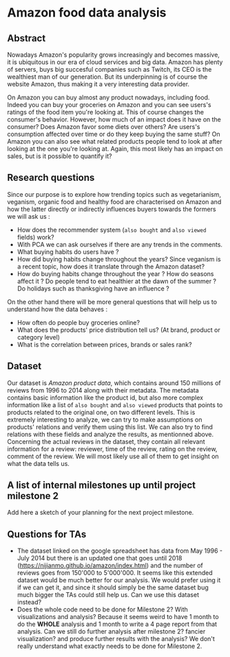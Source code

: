 # Amazon food data analysis

## Abstract
Nowadays Amazon's popularity grows increasingly and becomes massive, it is ubiquitous in our era of cloud services and big data. Amazon has plenty of servers, buys big succesful companies such as Twitch, its CEO is the wealthiest man of our generation. But its underpinning is of course the website Amazon, thus making it a very interesting data provider.

On Amazon you can buy almost any product nowadays, including food. Indeed you can buy your groceries on Amazon and you can see users's ratings of the food item you're looking at. This of course changes the consumer's behavior. However, how much of an impact does it have on the consumer? Does Amazon favor some diets over others? Are users's consumption affected over time or do they keep buying the same stuff? On Amazon you can also see what related products people tend to look at after looking at the one you're looking at. Again, this most likely has an impact on sales, but is it possible to quantify it?

## Research questions
Since our purpose is to explore how trending topics such as vegetarianism, veganism, organic food and healthy food are characterised on Amazon and how the latter directly or indirectly influences buyers towards the formers we will ask us :
- How does the recommender system (`also bought` and `also viewed` fields) work?
- With PCA we can ask ourselves if there are any trends in the comments.
- What buying habits do users have ?
- How did buying habits change throughout the years? Since veganism is a recent topic, how does it translate through the Amazon dataset?
- How do buying habits change throughout the year ? How do seasons affect it ? Do people tend to eat healthier at the dawn of the summer ? Do holidays such as thanksgiving have an influence ?

On the other hand there will be more general questions that will help us to understand how the data behaves :
- How often do people buy groceries online?
- What does the products' price distribution tell us? (At brand, product or category level)
- What is the correlation between prices, brands or sales rank?

## Dataset
Our dataset is _Amazon product data_, which contains around 150 millions of reviews from 1996 to 2014 along with their metadata. The metadata contains basic information like the product id, but also more complex information like a list of `also bought` and `also viewed` products that points to products related to the original one, on two different levels. This is extremely interesting to analyze, we can try to make assumptions on products' relations and verify them using this list. We can also try to find relations with these fields and analyze the results, as mentionned above. Concerning the actual reviews in the dataset, they contain all relevant information for a review: reviewer, time of the review, rating on the review, comment of the review. We will most likely use all of them to get insight on what the data tells us.

## A list of internal milestones up until project milestone 2
Add here a sketch of your planning for the next project milestone.

## Questions for TAs
- The dataset linked on the google spreadsheet has data from May 1996 - July 2014 but there is an updated one that goes until 2018 (https://nijianmo.github.io/amazon/index.html) and the number of reviews goes from 150'000 to 5'000'000. It seems like this extended dataset would be much better for our analysis. We would prefer using it if we can get it, and since it should simply be the same dataset bug much bigger the TAs could still help us. Can we use this dataset instead?
- Does the whole code need to be done for Milestone 2? With visualizations and analysis? Because it seems weird to have 1 month to do the **WHOLE** analysis and 1 month to write a 4 page report from that analysis. Can we still do further analysis after milestone 2? fancier visualization? and produce further results with the analysis? We don't really understand what exactly needs to be done for Milestone 2.
